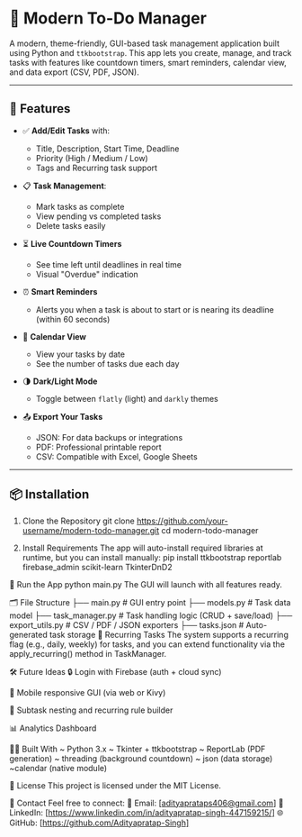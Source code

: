# 🎯 Modern To-Do Manager

A modern, theme-friendly, GUI-based task management application built using Python and `ttkbootstrap`. This app lets you create, manage, and track tasks with features like countdown timers, smart reminders, calendar view, and data export (CSV, PDF, JSON).

---

## 🧰 Features

- ✅ **Add/Edit Tasks** with:
  - Title, Description, Start Time, Deadline
  - Priority (High / Medium / Low)
  - Tags and Recurring task support

- 📋 **Task Management**:
  - Mark tasks as complete
  - View pending vs completed tasks
  - Delete tasks easily

- ⏳ **Live Countdown Timers**
  - See time left until deadlines in real time
  - Visual "Overdue" indication

- ⏰ **Smart Reminders**
  - Alerts you when a task is about to start or is nearing its deadline (within 60 seconds)

- 📅 **Calendar View**
  - View your tasks by date
  - See the number of tasks due each day

- 🌗 **Dark/Light Mode**
  - Toggle between `flatly` (light) and `darkly` themes

- 📤 **Export Your Tasks**
  - JSON: For data backups or integrations
  - PDF: Professional printable report
  - CSV: Compatible with Excel, Google Sheets

---

## 📦 Installation

1. Clone the Repository
git clone https://github.com/your-username/modern-todo-manager.git
cd modern-todo-manager


2. Install Requirements
The app will auto-install required libraries at runtime, but you can install manually: pip install ttkbootstrap reportlab firebase_admin scikit-learn TkinterDnD2



🚀 Run the App
python main.py
The GUI will launch with all features ready.

🗂 File Structure
├── main.py              # GUI entry point
├── models.py            # Task data model
├── task_manager.py      # Task handling logic (CRUD + save/load)
├── export_utils.py      # CSV / PDF / JSON exporters
├── tasks.json           # Auto-generated task storage
🔁 Recurring Tasks
The system supports a recurring flag (e.g., daily, weekly) for tasks, and you can extend functionality via the apply_recurring() method in TaskManager.



🛠 Future Ideas
🔒 Login with Firebase (auth + cloud sync)

📱 Mobile responsive GUI (via web or Kivy)

🔁 Subtask nesting and recurring rule builder

📊 Analytics Dashboard



👨‍💻 Built With
~ Python 3.x
~ Tkinter + ttkbootstrap
~ ReportLab (PDF generation)
~ threading (background countdown)
~ json (data storage)
~calendar (native module)

📝 License
This project is licensed under the MIT License.

💬 Contact
Feel free to connect:
📧 Email: [adityaprataps406@gmail.com]
💼 LinkedIn: [https://www.linkedin.com/in/adityapratap-singh-447159215/]
🌐 GitHub: [https://github.com/Adityapratap-Singh]

